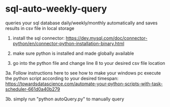 # sql-auto-weekly-query
queries your sql database daily/weekly/monthly automatically and saves results in csv file in local storage

1. install the sql connector: https://dev.mysql.com/doc/connector-python/en/connector-python-installation-binary.html

2. make sure python is installed and made globally available

3. go into the python file and change line 8 to your desired csv file location

3a. Follow instructions here to see how to make your windows pc execute the python script according to your desired timespan: https://towardsdatascience.com/automate-your-python-scripts-with-task-scheduler-661d0a40b279

3b. simply run "python autoQuery.py" to manually query
